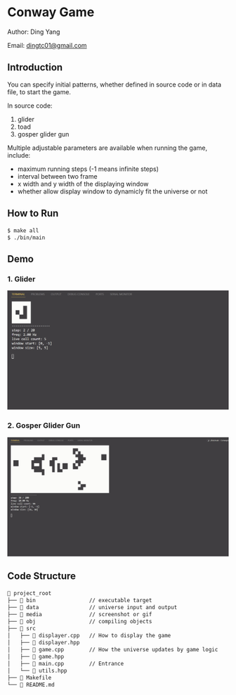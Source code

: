 # Conway Game

Author: Ding Yang

Email: dingtc01@gmail.com

## Introduction

You can specify initial patterns, whether defined in source code or in data file, to start the game.

In source code:
1. glider
2. toad
3. gosper glider gun


Multiple adjustable parameters are available when running the game, include:
- maximum running steps (-1 means infinite steps)
- interval between two frame
- x width and y width of the displaying window
- whether allow display window to dynamicly fit the universe or not

## How to Run

```
$ make all
$ ./bin/main
```

## Demo

### 1. Glider
![gliber](media/glider.gif)

### 2. Gosper Glider Gun

![gosperglidergun](media/gosper_glider_gun.gif)

## Code Structure

```
📂 project_root
├── 📂 bin                 // executable target
├── 📂 data                // universe input and output
├── 📂 media               // screenshot or gif
├── 📂 obj                 // compiling objects
├── 📂 src
│   ├── 📄 displayer.cpp   // How to display the game
│   ├── 📄 displayer.hpp 
│   ├── 📄 game.cpp        // How the universe updates by game logic
│   ├── 📄 game.hpp
│   ├── 📄 main.cpp        // Entrance
│   └── 📄 utils.hpp
├── 📄 Makefile
└── 📄 README.md
```